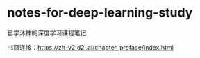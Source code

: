 # notes-for-deep-learning-study
自学沐神的深度学习课程笔记

书籍连接：https://zh-v2.d2l.ai/chapter_preface/index.html
